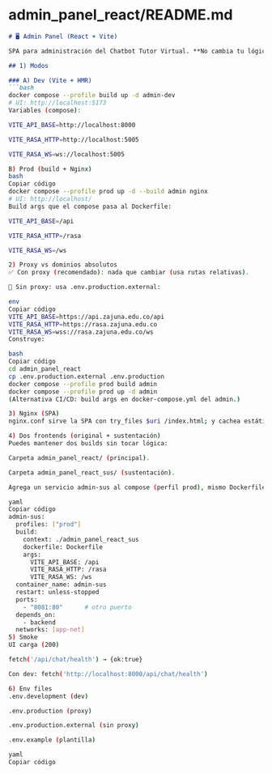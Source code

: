 # admin_panel_react/README.md

```md
# 🖥️ Admin Panel (React + Vite)

SPA para administración del Chatbot Tutor Virtual. **No cambia tu lógica**.

## 1) Modos

### A) Dev (Vite + HMR)
```bash
docker compose --profile build up -d admin-dev
# UI: http://localhost:5173
Variables (compose):

VITE_API_BASE=http://localhost:8000

VITE_RASA_HTTP=http://localhost:5005

VITE_RASA_WS=ws://localhost:5005

B) Prod (build + Nginx)
bash
Copiar código
docker compose --profile prod up -d --build admin nginx
# UI: http://localhost/
Build args que el compose pasa al Dockerfile:

VITE_API_BASE=/api

VITE_RASA_HTTP=/rasa

VITE_RASA_WS=/ws

2) Proxy vs dominios absolutos
✅ Con proxy (recomendado): nada que cambiar (usa rutas relativas).

🔄 Sin proxy: usa .env.production.external:

env
Copiar código
VITE_API_BASE=https://api.zajuna.edu.co/api
VITE_RASA_HTTP=https://rasa.zajuna.edu.co
VITE_RASA_WS=wss://rasa.zajuna.edu.co/ws
Construye:

bash
Copiar código
cd admin_panel_react
cp .env.production.external .env.production
docker compose --profile prod build admin
docker compose --profile prod up -d admin
(Alternativa CI/CD: build args en docker-compose.yml del admin.)

3) Nginx (SPA)
nginx.conf sirve la SPA con try_files $uri /index.html; y cachea estáticos.

4) Dos frontends (original + sustentación)
Puedes mantener dos builds sin tocar lógica:

Carpeta admin_panel_react/ (principal).

Carpeta admin_panel_react_sus/ (sustentación).

Agrega un servicio admin-sus al compose (perfil prod), mismo Dockerfile, distinto contexto:

yaml
Copiar código
admin-sus:
  profiles: ["prod"]
  build:
    context: ./admin_panel_react_sus
    dockerfile: Dockerfile
    args:
      VITE_API_BASE: /api
      VITE_RASA_HTTP: /rasa
      VITE_RASA_WS: /ws
  container_name: admin-sus
  restart: unless-stopped
  ports:
    - "8081:80"      # otro puerto
  depends_on:
    - backend
  networks: [app-net]
5) Smoke
UI carga (200)

fetch('/api/chat/health') → {ok:true}

Con dev: fetch('http://localhost:8000/api/chat/health')

6) Env files
.env.development (dev)

.env.production (proxy)

.env.production.external (sin proxy)

.env.example (plantilla)

yaml
Copiar código
